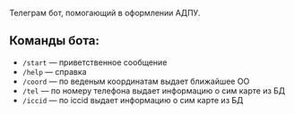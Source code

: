 Телеграм бот, помогающий в оформлении АДПУ.

## Команды бота:

- `/start` — приветственное сообщение
- `/help` — справка
- `/coord` — по веденым координатам выдает ближайшее ОО
- `/tel` — по номеру телефона выдает информацию о сим карте из БД
- `/iccid` — по iccid выдает информацию о сим карте из БД
